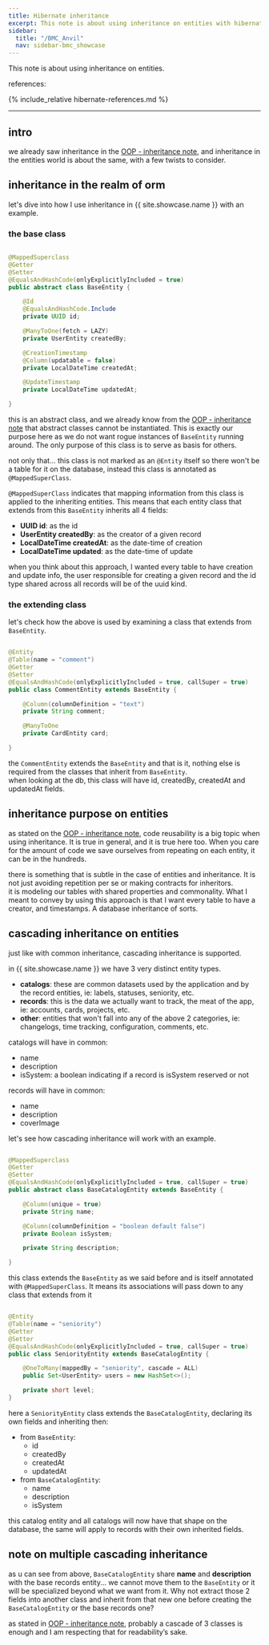 ```yaml
---
title: Hibernate inheritance
excerpt: This note is about using inheritance on entities with hibernate
sidebar:
  title: "/BMC_Anvil"
  nav: sidebar-bmc_showcase
---
```


This note is about using inheritance on entities.

references:

{% include_relative hibernate-references.md %}

---

## intro

we already saw inheritance in the [OOP - inheritance note](/bmc-showcase-note-oop-inheritance), and inheritance in the entities world is
about the same, with a few twists to consider.

## inheritance in the realm of orm

let's dive into how I use inheritance in {{ site.showcase.name }} with an example.

### the base class

```java

@MappedSuperclass
@Getter
@Setter
@EqualsAndHashCode(onlyExplicitlyIncluded = true)
public abstract class BaseEntity {

    @Id
    @EqualsAndHashCode.Include
    private UUID id;

    @ManyToOne(fetch = LAZY)
    private UserEntity createdBy;

    @CreationTimestamp
    @Column(updatable = false)
    private LocalDateTime createdAt;

    @UpdateTimestamp
    private LocalDateTime updatedAt;

}
```

this is an abstract class, and we already know from the [OOP - inheritance note](/bmc-showcase-note-oop-inheritance) that abstract classes
cannot be instantiated. This is exactly our purpose here as we do not want rogue instances of `BaseEntity` running around. The only purpose
of this class is to serve as basis for others.

not only that... this class is not marked as an `@Entity` itself so there won't be a table for it on the database, instead this class is
annotated as `@MappedSuperClass`.

`@MappedSuperClass` indicates that mapping information from this class is applied to the inheriting entities. This means that each entity
class that extends from this `BaseEntity` inherits all 4 fields:

* **UUID id**: as the id
* **UserEntity createdBy**: as the creator of a given record
* **LocalDateTime createdAt**: as the date-time of creation
* **LocalDateTime updated**: as the date-time of update

when you think about this approach, I wanted every table to have creation and update info, the user responsible for creating a given record
and the id type shared across all records will be of the uuid kind.

### the extending class

let's check how the above is used by examining a class that extends from `BaseEntity`.

```java

@Entity
@Table(name = "comment")
@Getter
@Setter
@EqualsAndHashCode(onlyExplicitlyIncluded = true, callSuper = true)
public class CommentEntity extends BaseEntity {

    @Column(columnDefinition = "text")
    private String comment;

    @ManyToOne
    private CardEntity card;

}
```

the `CommentEntity` extends the `BaseEntity` and that is it, nothing else is required from the classes that inherit from `BaseEntity`.<br>
when looking at the db, this class will have id, createdBy, createdAt and updatedAt fields.

## inheritance purpose on entities

as stated on the [OOP - inheritance note](/bmc-showcase-note-oop-inheritance), code reusability is a big topic when using inheritance. It is
true in general, and it is true here too. When you care for the amount of code we save ourselves from repeating on each entity, it can be in
the hundreds.

there is something that is subtle in the case of entities and inheritance. It is not just avoiding repetition per se or making contracts for
inheritors.<br>
it is modeling our tables with shared properties and commonality. What I meant to convey by using this approach is that I want every table
to have a creator, and timestamps. A database inheritance of sorts.

## cascading inheritance on entities

just like with common inheritance, cascading inheritance is supported.

in {{ site.showcase.name }} we have 3 very distinct entity types.

* **catalogs**: these are common datasets used by the application and by the record entities, ie: labels, statuses, seniority, etc.
* **records**: this is the data we actually want to track, the meat of the app, ie: accounts, cards, projects, etc.
* **other**: entities that won't fall into any of the above 2 categories, ie: changelogs, time tracking, configuration, comments, etc.

catalogs will have in common:

* name
* description
* isSystem: a boolean indicating if a record is isSystem reserved or not

records will have in common:

* name
* description
* coverImage

let's see how cascading inheritance will work with an example.

```java

@MappedSuperclass
@Getter
@Setter
@EqualsAndHashCode(onlyExplicitlyIncluded = true, callSuper = true)
public abstract class BaseCatalogEntity extends BaseEntity {

    @Column(unique = true)
    private String name;

    @Column(columnDefinition = "boolean default false")
    private Boolean isSystem;

    private String description;

}
```

this class extends the `BaseEntity` as we said before and is itself annotated with `@MappedSuperClass`. It means its associations will pass
down to any class that extends from it

```java

@Entity
@Table(name = "seniority")
@Getter
@Setter
@EqualsAndHashCode(onlyExplicitlyIncluded = true, callSuper = true)
public class SeniorityEntity extends BaseCatalogEntity {

    @OneToMany(mappedBy = "seniority", cascade = ALL)
    public Set<UserEntity> users = new HashSet<>();

    private short level;
}
```

here a `SeniorityEntity` class extends the `BaseCatalogEntity`, declaring its own fields and inheriting then:

* from `BaseEntity`:
    * id
    * createdBy
    * createdAt
    * updatedAt
* from `BaseCatalogEntity`:
    * name
    * description
    * isSystem

this catalog entity and all catalogs will now have that shape on the database, the same will apply to records with their own inherited
fields.

## note on multiple cascading inheritance

as u can see from above, `BaseCatalogEntity` share **name** and **description** with the base records entity... we cannot move them to
the `BaseEntity` or it will be specialized beyond what we want from it. Why not extract those 2 fields into another class and inherit from
that new one before creating the `BaseCatalogEntity` or the base records one?

as stated in [OOP - inheritance note](/bmc-showcase-note-oop-inheritance), probably a cascade of 3 classes is enough and I am respecting
that for readability’s sake.


